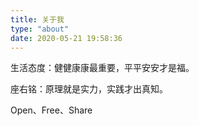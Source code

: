 ```yaml
---
title: 关于我
type: "about"
date: 2020-05-21 19:58:36
---
```

生活态度：健健康康最重要，平平安安才是福。

座右铭：原理就是实力，实践才出真知。

Open、Free、Share